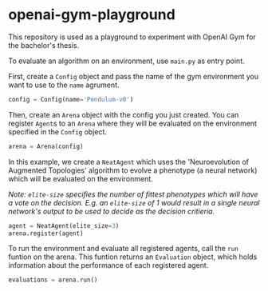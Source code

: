 # openai-gym-playground

This repository is used as a playground to experiment with OpenAI Gym for the bachelor's thesis.

To evaluate an algorithm on an environment, use `main.py` as entry point.

First, create a `Config` object and pass the name of the gym environment you want to use to the `name` agrument.
```python
config = Config(name='Pendulum-v0')
```  


Then, create an `Arena` object with the config you just created.
You can register `Agent`s to an `Arena` where they will be evaluated on the environment specified in the `Config` object.  

```python
arena = Arena(config)
```  

In this example, we create a `NeatAgent` which uses the 'Neuroevolution of Augmented Topologies' algorithm to evolve a phenotype (a neural network) which will be evaluated on the environment.  

*Note: `elite-size` specifies the number of fittest phenotypes which will have a vote on the decision. E.g. an `elite-size` of 1 would result in a single neural network's output to be used to decide as the decision critieria.*
```python
agent = NeatAgent(elite_size=3)
arena.register(agent)
```
  
  
  
To run the environment and evaluate all registered agents, call the `run` funtion on the arena.
This funtion returns an `Evaluation` object, which holds information about the performance of each registered agent.
```python
evaluations = arena.run()
```
